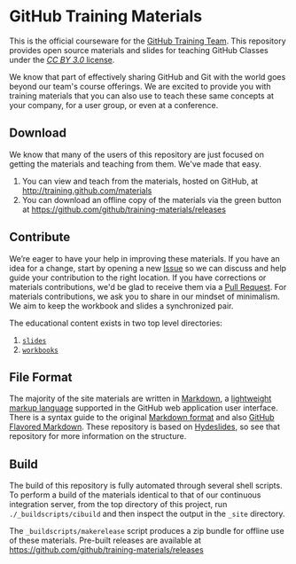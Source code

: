 # GitHub Training Materials

This is the official courseware for the [GitHub Training Team](http://training.github.com). This repository provides open source materials and slides for teaching GitHub Classes under the [_CC BY 3.0_ license](http://creativecommons.org/licenses/by/3.0/).

We know that part of effectively sharing GitHub and Git with the world goes beyond our team's course offerings. We are excited to provide you with training materials that you can also use to teach these same concepts at your company, for a user group, or even at a conference.

## Download

We know that many of the users of this repository are just focused on getting the materials and teaching from them.  We've made that easy.

1. You can view and teach from the materials, hosted on GitHub, at http://training.github.com/materials
2. You can download an offline copy of the materials via the green button at https://github.com/github/training-materials/releases


## Contribute

We’re eager to have your help in improving these materials. If you have an idea for a change, start by opening a new [Issue](https://github.com/github/training-materials/issues) so we can discuss and help guide your contribution to the right location. If you have corrections or materials contributions, we'd be glad to receive them via a [Pull Request](https://help.github.com/articles/using-pull-requests). For materials contributions, we ask you to share in our mindset of minimalism.  We aim to keep the workbook and slides a synchronized pair.

The educational content exists in two top level directories:

1. [`slides`](https://github.com/github/training-materials/tree/master/slides)
2. [`workbooks`](https://github.com/github/training-materials/tree/master/workbooks)


## File Format

The majority of the site materials are written in [Markdown](http://whatismarkdown.com), a [lightweight markup language](http://en.wikipedia.org/wiki/Lightweight_markup_language) supported in the GitHub web application user interface. There is a syntax guide to the original [Markdown format](http://daringfireball.net/projects/markdown/syntax) and also [GitHub Flavored Markdown](http://github.github.com/github-flavored-markdown/).  These repository is based on [Hydeslides](https://github.com/jordanmccullough/HydeSlides), so see that repository for more information on the structure.

## Build

The build of this repository is fully automated through several shell scripts. To perform a build of the materials identical to that of our continuous integration server, from the top directory of this project, run `./_buildscripts/cibuild` and then inspect the output in the `_site` directory.

The `_buildscripts/makerelease` script produces a zip bundle for offline use of these materials. Pre-built releases are available at https://github.com/github/training-materials/releases
